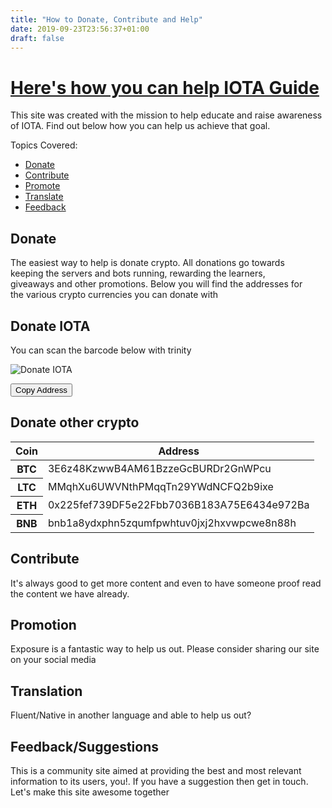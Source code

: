 ```yaml
---
title: "How to Donate, Contribute and Help"
date: 2019-09-23T23:56:37+01:00
draft: false
---
```


<div class="wrapper" id="top-wrapper">
	<div class="container pt-5 text-center">
		<div class="row pt-5">
			<div class="col">
				<h1 class="mb-3"><a href="{{< baseurl >}}/donate-contribute">Here's how you can help IOTA Guide</a></h1>
				<p>This site was created with the mission to help educate and raise awareness of IOTA. Find out below how you can help us achieve that goal.</p>
			</div>
		</div>
	</div>
</div>

<div class="container mt-5">
	<div class="row">
		<div class="col" id="left-column">
			<p class="title">Topics Covered:</p>
			<ul>
				<li><a href="#donate">Donate</a></li>
				<li><a href="#contribute">Contribute</a></li>
				<li><a href="#promote">Promote</a></li>
				<li><a href="#translate">Translate</a></li>
				<li><a href="#feedback">Feedback</a></li>
			</ul>
		</div>
		<main class="col">
			<div class="row" style="max-width: 95%">
				<div class="col">
					<h2 class="mb-4" id="donate">Donate</h2>
					<p>The easiest way to help is donate crypto. All donations go towards keeping the servers and bots running, rewarding the learners, giveaways and other promotions. Below you will find the addresses for the various crypto currencies you can donate with</p>
					<h2>Donate IOTA</h2>
					<p>You can scan the barcode below with trinity</p>
				</div>
			</div>
			<div class="row pb-5 iota-donation-address">
				<div class="col text-center">
					<img src="{{< baseurl >}}/img/iota-donation-address.jpg" alt="Donate IOTA"/>
					<p id="IOTACopyConfirm"></p>
					<p id="IOTAButtonContainer">
					<button class="btn btn-outline-success mt-3" onclick="copyToClipboard('IY9BVQBMQAN9WOHIOSZOTRXGKBIMRCWJCTTOXNUWOYJKFKOWVHMJOTSRIGITPPRYNXPKCXZABSCPMSAIZVPXMFPIKW')">Copy Address</button></p>
				</div>
			</div>
			<div class="row">
				<div class="col">
					<h2 class="mb-4">Donate other crypto</h2>
					<table class="table">
					<thead class="thead-dark">
						<tr>
						<th scope="col">Coin</th>
						<th scope="col">Address</th>
						</tr>
					</thead>
					<tbody>
						<tr>
						<th scope="row">BTC</th>
						<td class="break-word">3E6z48KzwwB4AM61BzzeGcBURDr2GnWPcu</td>
						</tr>
						<tr>
						<th scope="row">LTC</th>
						<td class="break-word">MMqhXu6UWVNthPMqqTn29YWdNCFQ2b9ixe</td>
						</tr>
						<tr>
						<th scope="row">ETH</th>
						<td class="break-word">0x225fef739DF5e22Fbb7036B183A75E6434e972Ba</td>
						</tr>
						<tr>
						<th scope="row">BNB</th>
						<td class="break-word">bnb1a8ydxphn5zqumfpwhtuv0jxj2hxvwpcwe8n88h</td>
						</tr>
					</tbody>
					</table>
				</div>
			</div>
			<div class="row mt-5">
				<div class="col">
					<h2 class="mb-4" id="contribute">Contribute</h2>
					<p>It's always good to get more content and even to have someone proof read the content we have already.</p>
				</div>
			</div>
			<div class="row mt-2" id="promotion">
				<div class="col">
					<h2 class="mb-4">Promotion</h2>
					<p>Exposure is a fantastic way to help us out. Please consider sharing our site on your social media</p>
				</div>
			</div>
			<div class="row mt-2" id="translate">
				<div class="col">
					<h2 class="mb-4">Translation</h2>
					<p>Fluent/Native in another language and able to help us out?</p>
				</div>
			</div>
			<div class="row mt-2" id="feedback">
				<div class="col">
					<h2 class="mb-4">Feedback/Suggestions</h2>
					<p>This is a community site aimed at providing the best and most relevant information to its users, you!. If you have a suggestion then get in touch. Let's make this site awesome together</p>
				</div>
			</div>
		</main>
	</div>
</div>

<!-- <div class="wrapper bg-light">
	<div class="container mt-5">
		<div class="row p-5 text-center">
			{{< section-progress reward="500" unit="iota" >}}
		</div>
	</div>
</div> -->